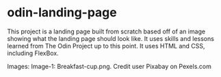 # odin-landing-page
This project is a landing page built from scratch based off of an image showing what the landing page should look like.  It uses skills and lessons learned from The Odin Project up to this point.  It uses HTML and CSS, including FlexBox.

Images:
Image-1: Breakfast-cup.png.  Credit user Pixabay on Pexels.com
